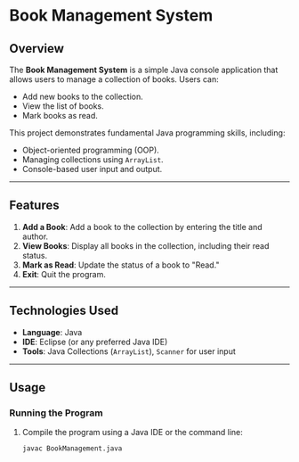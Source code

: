 # **Book Management System**

## **Overview**
The **Book Management System** is a simple Java console application that allows users to manage a collection of books. Users can:
- Add new books to the collection.
- View the list of books.
- Mark books as read.

This project demonstrates fundamental Java programming skills, including:
- Object-oriented programming (OOP).
- Managing collections using `ArrayList`.
- Console-based user input and output.

---

## **Features**
1. **Add a Book**: Add a book to the collection by entering the title and author.
2. **View Books**: Display all books in the collection, including their read status.
3. **Mark as Read**: Update the status of a book to "Read."
4. **Exit**: Quit the program.

---

## **Technologies Used**
- **Language**: Java
- **IDE**: Eclipse (or any preferred Java IDE)
- **Tools**: Java Collections (`ArrayList`), `Scanner` for user input

---

## **Usage**
### **Running the Program**
1. Compile the program using a Java IDE or the command line:
   ```bash
   javac BookManagement.java
